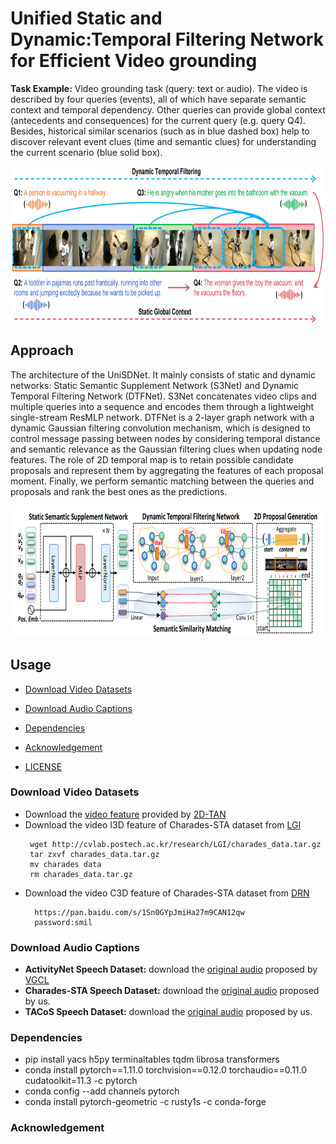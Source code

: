 # Unified Static and Dynamic:Temporal Filtering Network for Efficient Video grounding


**Task Example:** Video grounding task (query: text or audio). The video is described by four queries (events), all of which have separate semantic context and temporal dependency. Other queries can provide global context (antecedents and consequences) for the current query (e.g. query Q4). Besides, historical similar scenarios (such as in blue dashed box) help to discover relevant event clues (time and semantic clues) for understanding the current scenario (blue solid box).

<div align="center">
  <img src="./assets/intro.png" alt="Table of Contents" width="800" height="250">
</div>

## Approach

The architecture of the UniSDNet. It mainly consists of static and dynamic networks: Static Semantic Supplement Network (S3Net) and Dynamic Temporal Filtering Network (DTFNet). S3Net concatenates video clips and multiple queries into a sequence and encodes them through a lightweight single-stream ResMLP network. DTFNet is a 2-layer graph network with a dynamic Gaussian filtering convolution mechanism, which is designed to control message passing between nodes by considering temporal distance and semantic relevance as the Gaussian filtering clues when updating node features. The role of 2D temporal map is to retain possible candidate proposals and represent them by aggregating the features of each proposal moment. Finally, we perform semantic matching between the queries and proposals and rank the best ones as the predictions.

<div align="center">
  <img src="./assets/main_structure.png" alt="Approach" width="800" height="210">
</div>

## Usage


- [Download Video Datasets](#download-video-datasets)
 
- [Download Audio Captions](#download-audio-captions)
  
- [Dependencies](#dependencies)

- [Acknowledgement](#acknowledgement)

- [LICENSE](#license)


### Download Video Datasets

* Download the [video feature](https://rochester.app.box.com/s/8znalh6y5e82oml2lr7to8s6ntab6mav)  provided by [2D-TAN](https://github.com/microsoft/2D-TAN)
* Download the video I3D feature of Charades-STA dataset from [LGI](https://github.com/JonghwanMun/LGI4temporalgrounding)
     ```
      wget http://cvlab.postech.ac.kr/research/LGI/charades_data.tar.gz
      tar zxvf charades_data.tar.gz
      mv charades data
      rm charades_data.tar.gz
    ```
* Download the video C3D feature of Charades-STA dataset from [DRN](https://github.com/Alvin-Zeng/DRN)
    ```
      https://pan.baidu.com/s/1Sn0GYpJmiHa27m9CAN12qw
      password:smil
    ```

### Download Audio Captions

* **ActivityNet Speech Dataset:** download the [original audio](https://drive.google.com/file/d/11f6sC94Swov_opNfpleTlVGyLJDFS5IW/view?usp=sharing) proposed by [VGCL](https://github.com/marmot-xy/Spoken-Video-Grounding)
* **Charades-STA Speech Dataset:** download the [original audio](https://zenodo.org/record/8019213) proposed by us.
* **TACoS Speech Dataset:** download the [original audio](https://zenodo.org/record/8022063) proposed by us.

### Dependencies

* pip install yacs h5py terminaltables tqdm librosa transformers
* conda install pytorch==1.11.0 torchvision==0.12.0 torchaudio==0.11.0 cudatoolkit=11.3 -c pytorch
* conda config --add channels pytorch
* conda install pytorch-geometric -c rusty1s -c conda-forge

### Acknowledgement

